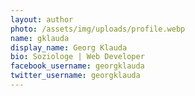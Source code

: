 ```yaml
---
layout: author
photo: /assets/img/uploads/profile.webp
name: gklauda
display_name: Georg Klauda
bio: Soziologe | Web Developer
facebook_username: georgklauda
twitter_username: georgklauda
---
```

